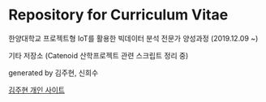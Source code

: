 # Repository for Curriculum Vitae

한양대학교 프로젝트형 IoT를 활용한 빅데이터 분석 전문가 양성과정 (2019.12.09 ~)

기타 저장소 (Catenoid 산학프로젝트 관련 스크립트 정리 중)

generated by 김주현, 신희수

[김주현 개인 사이트](https://take-a-look.tistory.com)
